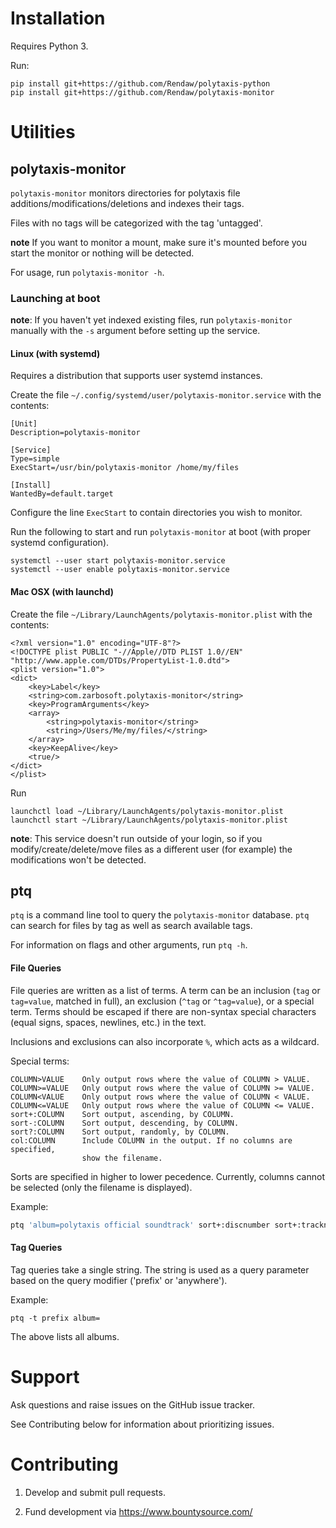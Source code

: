 # Installation

Requires Python 3.

Run:
```
pip install git+https://github.com/Rendaw/polytaxis-python
pip install git+https://github.com/Rendaw/polytaxis-monitor
```

# Utilities

## polytaxis-monitor

`polytaxis-monitor` monitors directories for polytaxis file additions/modifications/deletions and indexes their tags.

Files with no tags will be categorized with the tag 'untagged'.

**note** If you want to monitor a mount, make sure it's mounted before you start the monitor or nothing will be detected.

For usage, run `polytaxis-monitor -h`.

### Launching at boot

**note**: If you haven't yet indexed existing files, run `polytaxis-monitor` manually with the `-s` argument before setting up the service.

#### Linux (with systemd)

Requires a distribution that supports user systemd instances.

Create the file `~/.config/systemd/user/polytaxis-monitor.service` with the contents:
```
[Unit]
Description=polytaxis-monitor

[Service]
Type=simple
ExecStart=/usr/bin/polytaxis-monitor /home/my/files

[Install]
WantedBy=default.target
```

Configure the line `ExecStart` to contain directories you wish to monitor.

Run the following to start and run `polytaxis-monitor` at boot (with proper systemd configuration).
```
systemctl --user start polytaxis-monitor.service
systemctl --user enable polytaxis-monitor.service
```

#### Mac OSX (with launchd)

Create the file `~/Library/LaunchAgents/polytaxis-monitor.plist` with the contents:
```
<?xml version="1.0" encoding="UTF-8"?>
<!DOCTYPE plist PUBLIC "-//Apple//DTD PLIST 1.0//EN" "http://www.apple.com/DTDs/PropertyList-1.0.dtd">
<plist version="1.0">
<dict>
    <key>Label</key>
    <string>com.zarbosoft.polytaxis-monitor</string>
    <key>ProgramArguments</key>
    <array>
        <string>polytaxis-monitor</string>
        <string>/Users/Me/my/files/</string>
    </array>
    <key>KeepAlive</key>
    <true/>
</dict>
</plist>
```

Run
```
launchctl load ~/Library/LaunchAgents/polytaxis-monitor.plist
launchctl start ~/Library/LaunchAgents/polytaxis-monitor.plist
```

**note**: This service doesn't run outside of your login, so if you modify/create/delete/move files as a different user (for example) the modifications won't be detected.

## ptq

`ptq` is a command line tool to query the `polytaxis-monitor` database. `ptq` can search for files by tag as well as search available tags.

For information on flags and other arguments, run `ptq -h`.

#### File Queries
File queries are written as a list of terms. A term can be an inclusion (`tag` or 
`tag=value`, matched in full), an exclusion (`^tag` or `^tag=value`), or a 
special term. Terms should be escaped if there are non-syntax special 
characters (equal signs, spaces, newlines, etc.) in the text.

Inclusions and exclusions can also incorporate `%`, which acts as a wildcard.

Special terms:
```
COLUMN>VALUE    Only output rows where the value of COLUMN > VALUE.
COLUMN>=VALUE   Only output rows where the value of COLUMN >= VALUE.
COLUMN<VALUE    Only output rows where the value of COLUMN < VALUE.
COLUMN<=VALUE   Only output rows where the value of COLUMN <= VALUE.
sort+:COLUMN    Sort output, ascending, by COLUMN.
sort-:COLUMN    Sort output, descending, by COLUMN.
sort?:COLUMN    Sort output, randomly, by COLUMN.
col:COLUMN      Include COLUMN in the output. If no columns are specified,
                show the filename.
```

Sorts are specified in higher to lower pecedence.
Currently, columns cannot be selected (only the filename is displayed).

Example:
```bash
ptq 'album=polytaxis official soundtrack' sort+:discnumber sort+:tracknumber
```

#### Tag Queries
Tag queries take a single string. The string is used as a query parameter
based on the query modifier ('prefix' or 'anywhere').

Example:
```
ptq -t prefix album=
```
The above lists all albums.

# Support

Ask questions and raise issues on the GitHub issue tracker.

See Contributing below for information about prioritizing issues.

# Contributing

1. Develop and submit pull requests.

2. Fund development via https://www.bountysource.com/
